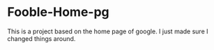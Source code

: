 # Fooble-Home-pg
This is a project based on the home page of google. I just made sure I changed things around. 
